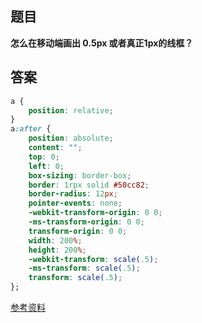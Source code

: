 ## 题目

**怎么在移动端画出 0.5px 或者真正1px的线框？**

## 答案

```css
a {
    position: relative;
}
a:after {
    position: absolute;
    content: "";
    top: 0;
    left: 0;
    box-sizing: border-box;
    border: 1rpx solid #50cc82;
    border-radius: 12px;
    pointer-events: none;
    -webkit-transform-origin: 0 0;
    -ms-transform-origin: 0 0;
    transform-origin: 0 0;
    width: 200%;
    height: 200%;
    -webkit-transform: scale(.5);
    -ms-transform: scale(.5);
    transform: scale(.5);
};
```

[参考资料](<https://www.cnblogs.com/lhb25/p/seven-method-for-1px-retina-screen.html>) 


